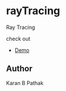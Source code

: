 # rayTracing
Ray Tracing

check out 
- [Demo](http://raytracing.surge.sh/)

## Author
Karan B Pathak

